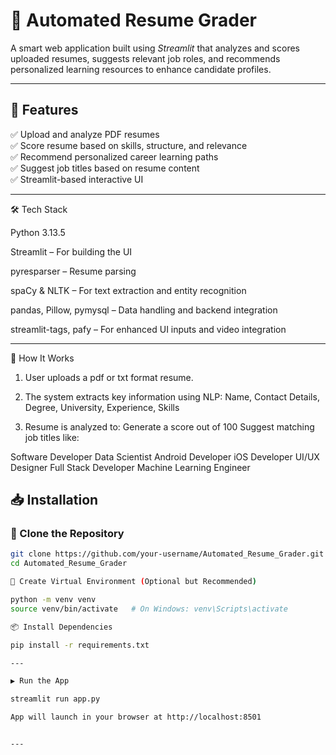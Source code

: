 # 🧠 Automated Resume Grader

A smart  web application built using *Streamlit* that analyzes and scores uploaded resumes, suggests relevant job roles, and recommends personalized learning resources to enhance candidate profiles.

---

## 🚀 Features

✅ Upload and analyze PDF resumes  
✅ Score resume based on skills, structure, and relevance  
✅ Recommend personalized career learning paths  
✅ Suggest job titles based on resume content  
✅ Streamlit-based interactive UI  

---

🛠 Tech Stack

Python 3.13.5

Streamlit – For building the UI

pyresparser – Resume parsing

spaCy & NLTK – For text extraction and entity recognition

pandas, Pillow, pymysql – Data handling and backend integration

streamlit-tags, pafy – For enhanced UI inputs and video integration

---

🧪 How It Works

1. User uploads a pdf or txt format resume.

2. The system extracts key information using NLP:
Name, Contact Details, Degree, University, Experience, Skills

3. Resume is analyzed to:
Generate a score out of 100
Suggest matching job titles like:

Software Developer
Data Scientist
Android Developer
iOS Developer
UI/UX Designer
Full Stack Developer
Machine Learning Engineer



## 📥 Installation

### 🔗 Clone the Repository

```bash
git clone https://github.com/your-username/Automated_Resume_Grader.git
cd Automated_Resume_Grader

🧱 Create Virtual Environment (Optional but Recommended)

python -m venv venv
source venv/bin/activate   # On Windows: venv\Scripts\activate

📦 Install Dependencies

pip install -r requirements.txt

---

▶ Run the App

streamlit run app.py

App will launch in your browser at http://localhost:8501


---
